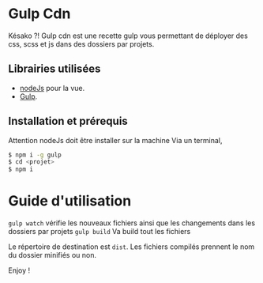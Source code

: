 # Gulp Cdn

Késako ?! Gulp cdn est une recette gulp vous permettant de déployer des css, scss et js dans des dossiers par projets.

## Librairies utilisées

- [nodeJs](https://github.com/nodejs/node) pour la vue.
- [Gulp](https://github.com/gulpjs/gulp).


## Installation et prérequis

Attention nodeJs doit être installer sur la machine
Via un terminal,


``` bash
$ npm i -g gulp
$ cd <projet>
$ npm i
```



# Guide d'utilisation

`gulp watch` vérifie les nouveaux fichiers ainsi que les changements dans les dossiers par projets
`gulp build` Va build tout les fichiers

Le répertoire de destination est `dist`. Les fichiers compilés prennent le nom du dossier minifiés ou non.

Enjoy !